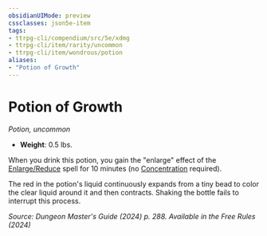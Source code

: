```yaml
---
obsidianUIMode: preview
cssclasses: json5e-item
tags:
- ttrpg-cli/compendium/src/5e/xdmg
- ttrpg-cli/item/rarity/uncommon
- ttrpg-cli/item/wondrous/potion
aliases: 
- "Potion of Growth"
---
```

# Potion of Growth
*Potion, uncommon*  


- **Weight**: 0.5 lbs.

When you drink this potion, you gain the "enlarge" effect of the [Enlarge/Reduce](Misc%20Files/CLI/compendium/spells/enlarge-reduce-xphb.md) spell for 10 minutes (no [Concentration](Misc%20Files/CLI/rules/conditions.md#Concentration) required).

The red in the potion's liquid continuously expands from a tiny bead to color the clear liquid around it and then contracts. Shaking the bottle fails to interrupt this process.

*Source: Dungeon Master's Guide (2024) p. 288. Available in the Free Rules (2024)*